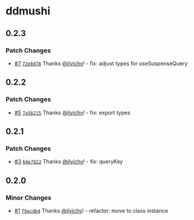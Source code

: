 # ddmushi

## 0.2.3

### Patch Changes

- [#7](https://github.com/arkemis-labs/ddmushi/pull/7) [`72e8d78`](https://github.com/arkemis-labs/ddmushi/commit/72e8d78b8c4e9eaccdd1219fb042cd15bd1400b6) Thanks [@ilyichv](https://github.com/ilyichv)! - fix: adjust types for useSuspenseQuery

## 0.2.2

### Patch Changes

- [#5](https://github.com/arkemis-labs/ddmushi/pull/5) [`7a5b215`](https://github.com/arkemis-labs/ddmushi/commit/7a5b21556d8b81b1e213355e4cdfe49938df152a) Thanks [@ilyichv](https://github.com/ilyichv)! - fix: export types

## 0.2.1

### Patch Changes

- [#3](https://github.com/arkemis-labs/ddmushi/pull/3) [`64e7822`](https://github.com/arkemis-labs/ddmushi/commit/64e7822c5b1ed146476d41eae240ea3df5e62f65) Thanks [@ilyichv](https://github.com/ilyichv)! - fix: queryKey

## 0.2.0

### Minor Changes

- [#1](https://github.com/arkemis-labs/ddmushi/pull/1) [`f9acdb4`](https://github.com/arkemis-labs/ddmushi/commit/f9acdb469b12d83a991a03218031fe3716c20516) Thanks [@ilyichv](https://github.com/ilyichv)! - refactor: move to class instance
